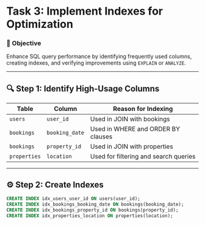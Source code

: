 # Task 3: Implement Indexes for Optimization

### 🎯 Objective
Enhance SQL query performance by identifying frequently used columns, creating indexes, and verifying improvements using `EXPLAIN` or `ANALYZE`.

---

## 🔍 Step 1: Identify High-Usage Columns

| Table | Column | Reason for Indexing |
|--------|---------|--------------------|
| `users` | `user_id` | Used in JOIN with bookings |
| `bookings` | `booking_date` | Used in WHERE and ORDER BY clauses |
| `bookings` | `property_id` | Used in JOIN with properties |
| `properties` | `location` | Used for filtering and search queries |

---

## ⚙️ Step 2: Create Indexes

```sql
CREATE INDEX idx_users_user_id ON users(user_id);
CREATE INDEX idx_bookings_booking_date ON bookings(booking_date);
CREATE INDEX idx_bookings_property_id ON bookings(property_id);
CREATE INDEX idx_properties_location ON properties(location);
